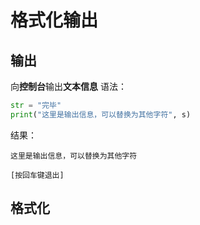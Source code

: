# 格式化输出

## 输出
向**控制台**输出**文本信息**
语法：
```python
str = "完毕"
print("这里是输出信息，可以替换为其他字符", s)
```
结果：
```
这里是输出信息，可以替换为其他字符

[按回车键退出]
```

## 格式化

<!--stackedit_data:
eyJoaXN0b3J5IjpbMjA3ODI5MTczNV19
-->